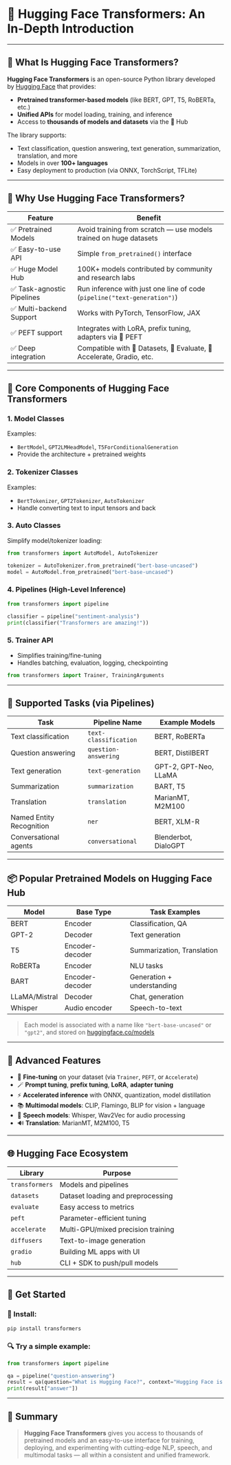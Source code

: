 # 🤗 Hugging Face Transformers: An In-Depth Introduction

---

## 📌 What Is Hugging Face Transformers?

**Hugging Face Transformers** is an open-source Python library developed by [Hugging Face](https://huggingface.co/) that provides:

* **Pretrained transformer-based models** (like BERT, GPT, T5, RoBERTa, etc.)
* **Unified APIs** for model loading, training, and inference
* Access to **thousands of models and datasets** via the 🤗 Hub

The library supports:

* Text classification, question answering, text generation, summarization, translation, and more
* Models in over **100+ languages**
* Easy deployment to production (via ONNX, TorchScript, TFLite)

---

## 🎯 Why Use Hugging Face Transformers?

| Feature                   | Benefit                                                                  |
| ------------------------- | ------------------------------------------------------------------------ |
| ✅ Pretrained Models       | Avoid training from scratch — use models trained on huge datasets        |
| ✅ Easy-to-use API         | Simple `from_pretrained()` interface                                     |
| ✅ Huge Model Hub          | 100K+ models contributed by community and research labs                  |
| ✅ Task-agnostic Pipelines | Run inference with just one line of code (`pipeline("text-generation")`) |
| ✅ Multi-backend Support   | Works with PyTorch, TensorFlow, JAX                                      |
| ✅ PEFT support            | Integrates with LoRA, prefix tuning, adapters via 🤗 PEFT                |
| ✅ Deep integration        | Compatible with 🤗 Datasets, 🤗 Evaluate, 🤗 Accelerate, Gradio, etc.    |

---

## 🧱 Core Components of Hugging Face Transformers

### 1. **Model Classes**

Examples:

* `BertModel`, `GPT2LMHeadModel`, `T5ForConditionalGeneration`
* Provide the architecture + pretrained weights

### 2. **Tokenizer Classes**

Examples:

* `BertTokenizer`, `GPT2Tokenizer`, `AutoTokenizer`
* Handle converting text to input tensors and back

### 3. **Auto Classes**

Simplify model/tokenizer loading:

```python
from transformers import AutoModel, AutoTokenizer

tokenizer = AutoTokenizer.from_pretrained("bert-base-uncased")
model = AutoModel.from_pretrained("bert-base-uncased")
```

### 4. **Pipelines (High-Level Inference)**

```python
from transformers import pipeline

classifier = pipeline("sentiment-analysis")
print(classifier("Transformers are amazing!"))
```

### 5. **Trainer API**

* Simplifies training/fine-tuning
* Handles batching, evaluation, logging, checkpointing

```python
from transformers import Trainer, TrainingArguments
```

---

## 🧪 Supported Tasks (via Pipelines)

| Task                     | Pipeline Name         | Example Models        |
| ------------------------ | --------------------- | --------------------- |
| Text classification      | `text-classification` | BERT, RoBERTa         |
| Question answering       | `question-answering`  | BERT, DistilBERT      |
| Text generation          | `text-generation`     | GPT-2, GPT-Neo, LLaMA |
| Summarization            | `summarization`       | BART, T5              |
| Translation              | `translation`         | MarianMT, M2M100      |
| Named Entity Recognition | `ner`                 | BERT, XLM-R           |
| Conversational agents    | `conversational`      | Blenderbot, DialoGPT  |

---

## 📦 Popular Pretrained Models on Hugging Face Hub

| Model         | Base Type       | Task Examples              |
| ------------- | --------------- | -------------------------- |
| BERT          | Encoder         | Classification, QA         |
| GPT-2         | Decoder         | Text generation            |
| T5            | Encoder-decoder | Summarization, Translation |
| RoBERTa       | Encoder         | NLU tasks                  |
| BART          | Encoder-decoder | Generation + understanding |
| LLaMA/Mistral | Decoder         | Chat, generation           |
| Whisper       | Audio encoder   | Speech-to-text             |

> Each model is associated with a name like `"bert-base-uncased"` or `"gpt2"`, and stored on [huggingface.co/models](https://huggingface.co/models)

---

## 🧰 Advanced Features

* 🔧 **Fine-tuning** on your dataset (via `Trainer`, `PEFT`, or `Accelerate`)
* 🪄 **Prompt tuning**, **prefix tuning**, **LoRA**, **adapter tuning**
* ⚡ **Accelerated inference** with ONNX, quantization, model distillation
* 📚 **Multimodal models**: CLIP, Flamingo, BLIP for vision + language
* 🎤 **Speech models**: Whisper, Wav2Vec for audio processing
* 🔊 **Translation**: MarianMT, M2M100, T5

---

## 🌐 Hugging Face Ecosystem

| Library        | Purpose                            |
| -------------- | ---------------------------------- |
| `transformers` | Models and pipelines               |
| `datasets`     | Dataset loading and preprocessing  |
| `evaluate`     | Easy access to metrics             |
| `peft`         | Parameter-efficient tuning         |
| `accelerate`   | Multi-GPU/mixed precision training |
| `diffusers`    | Text-to-image generation           |
| `gradio`       | Building ML apps with UI           |
| `hub`          | CLI + SDK to push/pull models      |

---

## 🚀 Get Started

### 🔧 Install:

```bash
pip install transformers
```

### 🔍 Try a simple example:

```python
from transformers import pipeline

qa = pipeline("question-answering")
result = qa(question="What is Hugging Face?", context="Hugging Face is a company that created the Transformers library.")
print(result["answer"])
```

---

## 🧠 Summary

> **Hugging Face Transformers** gives you access to thousands of pretrained models and an easy-to-use interface for training, deploying, and experimenting with cutting-edge NLP, speech, and multimodal tasks — all within a consistent and unified framework.
